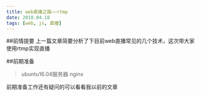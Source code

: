 ```yaml
---
title: web直播之路——rtmp
date: 2018.04.18
tags: [web, js, 直播]
---
```

##前情提要
上一篇文章简要分析了下目前web直播常见的几个技术，这次带大家使用rtmp实现直播

##前期准备
> ubuntu16.04服务器
> nginx

前期准备工作还有疑问的可以看看我以前的文章

